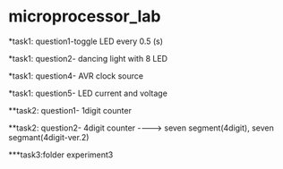 # microprocessor_lab
*task1: question1-toggle LED every 0.5 (s)

*task1: question2- dancing light with 8 LED

*task1: question4- AVR clock source

*task1: question5- LED current and voltage


**task2: question1- 1digit counter


**task2: question2- 4digit counter ----> seven segment(4digit), seven segmant(4digit-ver.2)


***task3:folder experiment3
